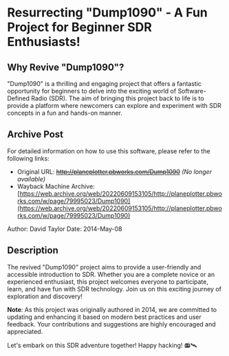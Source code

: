 # Resurrecting "Dump1090" - A Fun Project for Beginner SDR Enthusiasts!

## Why Revive "Dump1090"?

"Dump1090" is a thrilling and engaging project that offers a fantastic opportunity for beginners to delve into the exciting world of Software-Defined Radio (SDR). The aim of bringing this project back to life is to provide a platform where newcomers can explore and experiment with SDR concepts in a fun and hands-on manner.

## Archive Post

For detailed information on how to use this software, please refer to the following links:

- Original URL: ~~http://planeplotter.pbworks.com/Dump1090~~ *(No longer available)*
- Wayback Machine Archive: [https://web.archive.org/web/20220609153105/http://planeplotter.pbworks.com/w/page/79995023/Dump1090](https://web.archive.org/web/20220609153105/http://planeplotter.pbworks.com/w/page/79995023/Dump1090)

Author: David Taylor
Date: 2014-May-08

## Description

The revived "Dump1090" project aims to provide a user-friendly and accessible introduction to SDR. Whether you are a complete novice or an experienced enthusiast, this project welcomes everyone to participate, learn, and have fun with SDR technology. Join us on this exciting journey of exploration and discovery!

**Note**: As this project was originally authored in 2014, we are committed to updating and enhancing it based on modern best practices and user feedback. Your contributions and suggestions are highly encouraged and appreciated.

Let's embark on this SDR adventure together! Happy hacking! 📻🛰️
